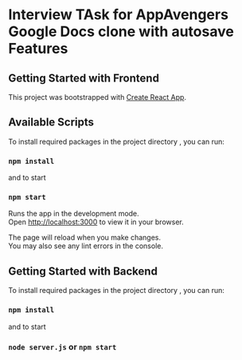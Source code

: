 # Interview TAsk for AppAvengers Google Docs clone with autosave Features

## Getting Started with Frontend

This project was bootstrapped with [Create React App](https://github.com/facebook/create-react-app).

## Available Scripts

To install required packages in the project directory , you can run:

### `npm install`

and to start

### `npm start`

Runs the app in the development mode.\
Open [http://localhost:3000](http://localhost:3000) to view it in your browser.

The page will reload when you make changes.\
You may also see any lint errors in the console.

## Getting Started with Backend

To install required packages in the project directory , you can run:

### `npm install`

and to start

### `node server.js` or `npm start`
